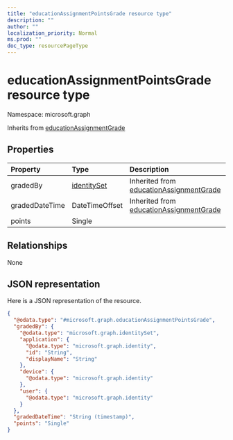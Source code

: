 ```yaml
---
title: "educationAssignmentPointsGrade resource type"
description: ""
author: ""
localization_priority: Normal
ms.prod: ""
doc_type: resourcePageType
---
```


# educationAssignmentPointsGrade resource type


Namespace: microsoft.graph




Inherits from [educationAssignmentGrade](../resources/educationassignmentgrade.md)

## Properties
|Property|Type|Description|
|:---|:---|:---|
|gradedBy|[identitySet](../resources/identityset.md)| Inherited from [educationAssignmentGrade](../resources/educationassignmentgrade.md)|
|gradedDateTime|DateTimeOffset| Inherited from [educationAssignmentGrade](../resources/educationassignmentgrade.md)|
|points|Single||

## Relationships
None

## JSON representation
Here is a JSON representation of the resource.
<!-- {
  "blockType": "resource",
  "@odata.type": "microsoft.graph.educationAssignmentPointsGrade"
}
-->
``` json
{
  "@odata.type": "#microsoft.graph.educationAssignmentPointsGrade",
  "gradedBy": {
    "@odata.type": "microsoft.graph.identitySet",
    "application": {
      "@odata.type": "microsoft.graph.identity",
      "id": "String",
      "displayName": "String"
    },
    "device": {
      "@odata.type": "microsoft.graph.identity"
    },
    "user": {
      "@odata.type": "microsoft.graph.identity"
    }
  },
  "gradedDateTime": "String (timestamp)",
  "points": "Single"
}
```

